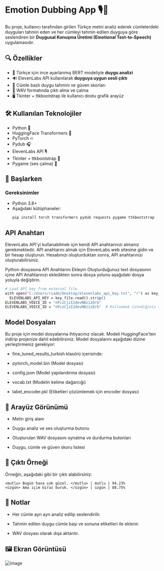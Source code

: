 # Emotion Dubbing App 🎙️🧠

Bu proje, kullanıcı tarafından girilen Türkçe metni analiz ederek cümlelerdeki duyguları tahmin eden ve her cümleyi tahmin edilen duyguya göre seslendiren bir **Duygusal Konuşma Üretimi (Emotional Text-to-Speech)** uygulamasıdır.

## 🔍 Özellikler

- 🤖 Türkçe için ince ayarlanmış BERT modeliyle **duygu analizi**
- 🔊 ElevenLabs API kullanılarak **duyguya uygun sesli çıktı**
- 🧾 Cümle bazlı duygu tahmini ve güven skorları
- 💾 WAV formatında çıktı alma ve çalma
- 🖥️ Tkinter + ttkbootstrap ile kullanıcı dostu grafik arayüz

## 🛠️ Kullanılan Teknolojiler

- Python 🐍
- HuggingFace Transformers 🤗
- PyTorch 🔥
- Pydub 🎧
- ElevenLabs API 🎙️
- Tkinter + ttkbootstrap 🎨
- Pygame (ses çalma) 🎼

## 🚀 Başlarken
### Gereksinimler

- Python 3.8+
- Aşağıdaki kütüphaneler:
  ```bash
  pip install torch transformers pydub requests pygame ttkbootstrap
  
## API Anahtarı

ElevenLabs API'yi kullanabilmek için kendi API anahtarınızı almanız gerekmektedir. API anahtarını almak için ElevenLabs web sitesine gidin ve bir hesap oluşturun. Hesabınızı oluşturduktan sonra, API anahtarınızı oluşturabilirsiniz.

Python dosyasına API Anahtarını Ekleyin
Oluşturduğunuz text dosyasının içine API Anahtarınızı ekledikten sonra dosya yolunu aşağıdaki dosya yoluyla değiştirin.
  ```bash
  # Load API key from external file
with open("C:/Users/riadm/Desktop/elevenlabs_api_key.txt", "r") as key_file:
    ELEVENLABS_API_KEY = key_file.read().strip()
ELEVENLABS_VOICE_ID = "nPczCjzI2devNBz1zQrb"
  ELEVENLABS_VOICE_ID = "nPczCjzI2devNBz1zQrb"  # Kullanmak istediğiniz sesin ID'si

```
## Model Dosyaları
Bu proje için model dosyalarına ihtiyacınız olacak. Modeli HuggingFace'ten indirip projenize dahil edebilirsiniz. Model dosyalarını aşağıdaki dizine yerleştirmeniz gerekiyor:

- fine_tuned_results_turkish klasörü içerisinde:

- pytorch_model.bin (Model dosyası)

- config.json (Model yapılandırma dosyası)

- vocab.txt (Modelin kelime dağarcığı)

- label_encoder.pkl (Etiketleri çözümlemek için encoder dosyası)

## 📸 Arayüz Görünümü
- Metin giriş alanı

- Duygu analiz ve ses oluşturma butonu

- Oluşturulan WAV dosyasını oynatma ve durdurma butonları

- Duygu, cümle ve güven skoru listesi

## 📂 Çıktı Örneği
Örneğin, aşağıdaki gibi bir çıktı alabilirsiniz:

  ```text
<mutlu> Bugün hava çok güzel. </mutlu> | mutlu | 94.23%
<üzgün> Ama içim biraz buruk. </üzgün> | üzgün | 88.75%
```

## 📌 Notlar
- Her cümle ayrı ayrı analiz edilip seslendirilir.

- Tahmin edilen duygu cümle başı ve sonuna <duygu> etiketleri ile eklenir.

- WAV dosyası olarak dışa aktarılır.

## 🖼️ Ekran Görüntüsü

![image](https://github.com/user-attachments/assets/01f9314b-ed1f-4067-bfe6-0d7446f68864)
